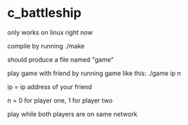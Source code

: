 # c_battleship
only works on linux right now

compile by running ./make

should produce a file named "game"

play game with friend by running game like this:
./game ip n

ip = ip address of your friend

n = 0 for player one, 1 for player two

play while both players are on same network
